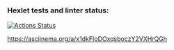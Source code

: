 ### Hexlet tests and linter status:
[![Actions Status](https://github.com/Salevol/java-project-71/workflows/hexlet-check/badge.svg)](https://github.com/Salevol/java-project-71/actions)

https://asciinema.org/a/x1dkFIoDOxqsboczY2VXHrQGh